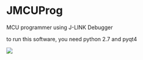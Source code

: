 # JMCUProg
MCU programmer using J-LINK Debugger

to run this software, you need python 2.7 and pyqt4

![](https://github.com/XIVN1987/JMCUProg/blob/master/MCUProg.png)
